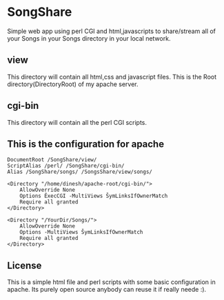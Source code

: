 SongShare
=========

Simple web app using perl CGI and html,javascripts to share/stream all of your Songs in your Songs directory in your local network.

view
----

This directory will contain all html,css and javascript files. This is the Root directory(DirectoryRoot) of my apache server.

cgi-bin
-------

This directory will contain all the perl CGI scripts. 

This is the configuration for apache
------------------------------------

```
DocumentRoot /SongShare/view/
ScriptAlias /perl/ /SongShare/cgi-bin/
Alias /SongShare/songs/ /SongsShare/view/songs/

<Directory "/home/dinesh/apache-root/cgi-bin/">
    AllowOverride None
    Options ĚxecCGI -MultiViews ŠymLinksIfOwnerMatch
    Require all granted
</Directory>

<Directory "/YourDir/Songs/">
    AllowOverride None
    Options -MultiViews ŠymLinksIfOwnerMatch
    Require all granted
</Directory>
```

License
-------

This is a simple html file and perl scripts with some basic configuration in apache. Its purely open source anybody can reuse it if really neede :).
